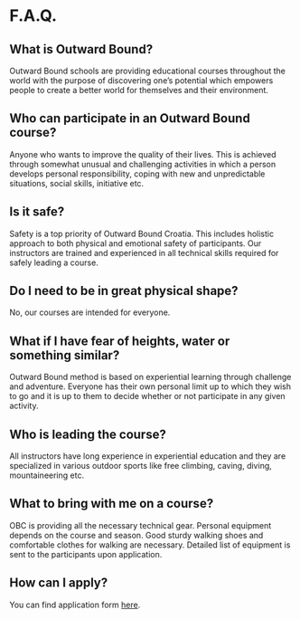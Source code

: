 # F.A.Q.

## What is Outward Bound?
Outward Bound schools are providing educational courses throughout the world with the purpose of discovering one’s potential which empowers people to create a better world for themselves and their environment.

## Who can participate in an Outward Bound course?
Anyone who wants to improve the quality of their lives. This is achieved through somewhat unusual and challenging activities in which a person develops personal responsibility, coping with new and unpredictable situations, social skills, initiative etc.

## Is it safe?
Safety is a top priority of Outward Bound Croatia. This includes holistic approach to both physical and emotional safety of participants. Our instructors are trained and experienced in all technical skills required for safely leading a course.

## Do I need to be in great physical shape?
No, our courses are intended for everyone.

## What if I have fear of heights, water or something similar?
Outward Bound method is based on experiential learning through challenge and adventure. Everyone has their own personal limit up to which they wish to go and it is up to them to decide whether or not participate in any given activity.

## Who is leading the course?
All instructors have long experience in experiential education and they are specialized in various outdoor sports like free climbing, caving, diving, mountaineering etc.

## What to bring with me on a course?
OBC is providing all the necessary technical gear. Personal equipment depends on the course and season. Good sturdy walking shoes and comfortable clothes for walking are necessary. Detailed list of equipment is sent to the participants upon application.

## How can I apply?
You can find application form [here](/en/applications/new).
